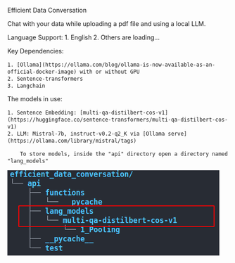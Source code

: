 Efficient Data Conversation

Chat with your data while uploading a pdf file and using a local LLM.

Language Support:
    1. English
    2. Others are loading...

Key Dependencies:

    1. [Ollama](https://ollama.com/blog/ollama-is-now-available-as-an-official-docker-image) with or without GPU
    2. Sentence-transformers
    3. Langchain

The models in use:

    1. Sentence Embedding: [multi-qa-distilbert-cos-v1](https://huggingface.co/sentence-transformers/multi-qa-distilbert-cos-v1)
    2. LLM: Mistral-7b, instruct-v0.2-q2_K via [Ollama serve](https://ollama.com/library/mistral/tags)

```
    To store models, inside the "api" directory open a directory named "lang_models"
```
![plot](./directory.png)